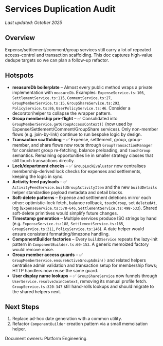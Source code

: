 # Services Duplication Audit

_Last updated: October 2025_

## Overview

Expense/settlement/comment/group services still carry a lot of repeated access-control and transaction scaffolding. This doc captures high-value dedupe targets so we can plan a follow-up refactor.

## Hotspots

- **measureDb boilerplate** – Almost every public method wraps a private implementation with `measureDb`. Examples: `ExpenseService.ts:106`, `SettlementService.ts:115`, `CommentService.ts:27`, `GroupMemberService.ts:15`, `GroupShareService.ts:293`, `PolicyService.ts:86`, `UserPolicyService.ts:46`. Consider a decorator/helper to collapse the wrapper pattern.
- **Group membership pre-flight** – ✅ Consolidated into `GroupMemberService.getGroupAccessContext()` (now used by Expense/Settlement/Comment/GroupShare services). Only non-member flows (e.g. join-by-link) continue to run bespoke logic by design.
- **Transaction scaffolding** – ✅ Expense, settlement, group, group-member, and share flows now route through `GroupTransactionManager` for consistent group re-fetching, balance preloading, and `touchGroup` semantics. Remaining opportunities lie in smaller strategy classes that still touch transactions directly.
- **Lock/department checks** – ✅ `GroupLockEvaluator` now centralises membership-derived lock checks for expenses and settlements, keeping the logic in sync.
- **Activity feed payloads** – ✅ `ActivityFeedService.buildGroupActivityItem` and the new `buildDetails` helper standardise payload metadata and detail blocks.
- **Soft-delete patterns** – Expense and settlement deletions mirror each other: optimistic-lock fetch, balance rollback, `touchGroup`, set `deletedAt`, log (`ExpenseService.ts:578-646`, `SettlementService.ts:498-533`). Shared soft-delete primitives would simplify future changes.
- **Timestamp generation** – Multiple services produce ISO strings by hand (e.g. `ExpenseService.ts:188`, `SettlementService.ts:165`, `GroupService.ts:311`, `PolicyService.ts:146`). A date helper would ensure consistent formatting/timezone handling.
- **ComponentBuilder factories** – Every `buildXService` repeats the lazy-init pattern in `ComponentBuilder.ts:60-153`. A generic memoized factory would remove noise.
- **Group member access guards** – ✅ `GroupMemberService.ensureActiveGroupAdmin()` and related helpers centralise admin validation and transaction setup for membership flows; HTTP handlers now reuse the same guard.
- **User display name lookups** – ✅ `GroupShareService` now funnels through `UserService.resolveJoinContext`, removing its manual profile fetch. `GroupService.ts:320-347` still hand-rolls lookups and should migrate to the shared helpers next.

## Next Steps

1. Replace ad-hoc date generation with a common utility.
2. Refactor `ComponentBuilder` creation pattern via a small memoisation helper.

Document owners: Platform Engineering.
